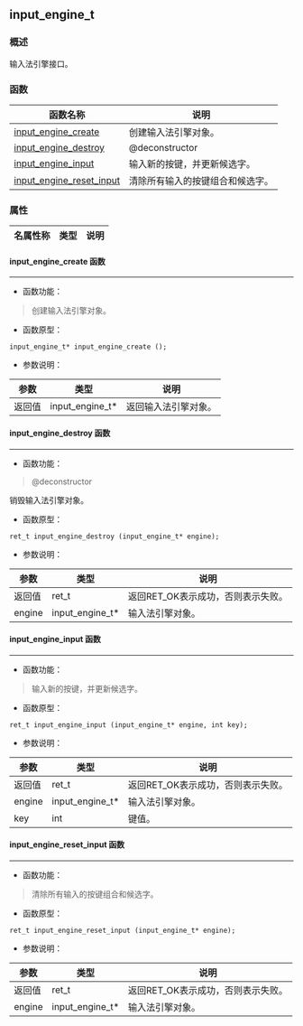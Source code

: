 ## input\_engine\_t
### 概述
 输入法引擎接口。

### 函数
<p id="input_engine_t_methods">

| 函数名称 | 说明 | 
| -------- | ------------ | 
| <a href="#input_engine_t_input_engine_create">input\_engine\_create</a> | 创建输入法引擎对象。 |
| <a href="#input_engine_t_input_engine_destroy">input\_engine\_destroy</a> | @deconstructor |
| <a href="#input_engine_t_input_engine_input">input\_engine\_input</a> | 输入新的按键，并更新候选字。 |
| <a href="#input_engine_t_input_engine_reset_input">input\_engine\_reset\_input</a> | 清除所有输入的按键组合和候选字。 |
### 属性
<p id="input_engine_t_properties">

| 名属性称 | 类型 | 说明 | 
| -------- | ----- | ------------ | 
#### input\_engine\_create 函数
-----------------------

* 函数功能：

> <p id="input_engine_t_input_engine_create"> 创建输入法引擎对象。




* 函数原型：

```
input_engine_t* input_engine_create ();
```

* 参数说明：

| 参数 | 类型 | 说明 |
| -------- | ----- | --------- |
| 返回值 | input\_engine\_t* | 返回输入法引擎对象。 |
#### input\_engine\_destroy 函数
-----------------------

* 函数功能：

> <p id="input_engine_t_input_engine_destroy"> @deconstructor
 销毁输入法引擎对象。




* 函数原型：

```
ret_t input_engine_destroy (input_engine_t* engine);
```

* 参数说明：

| 参数 | 类型 | 说明 |
| -------- | ----- | --------- |
| 返回值 | ret\_t | 返回RET\_OK表示成功，否则表示失败。 |
| engine | input\_engine\_t* | 输入法引擎对象。 |
#### input\_engine\_input 函数
-----------------------

* 函数功能：

> <p id="input_engine_t_input_engine_input"> 输入新的按键，并更新候选字。




* 函数原型：

```
ret_t input_engine_input (input_engine_t* engine, int key);
```

* 参数说明：

| 参数 | 类型 | 说明 |
| -------- | ----- | --------- |
| 返回值 | ret\_t | 返回RET\_OK表示成功，否则表示失败。 |
| engine | input\_engine\_t* | 输入法引擎对象。 |
| key | int | 键值。 |
#### input\_engine\_reset\_input 函数
-----------------------

* 函数功能：

> <p id="input_engine_t_input_engine_reset_input"> 清除所有输入的按键组合和候选字。




* 函数原型：

```
ret_t input_engine_reset_input (input_engine_t* engine);
```

* 参数说明：

| 参数 | 类型 | 说明 |
| -------- | ----- | --------- |
| 返回值 | ret\_t | 返回RET\_OK表示成功，否则表示失败。 |
| engine | input\_engine\_t* | 输入法引擎对象。 |
